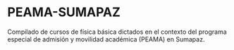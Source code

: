 # PEAMA-SUMAPAZ
Compilado de cursos de física básica dictados en el contexto del programa especial de admisión y movilidad académica (PEAMA) en Sumapaz.
